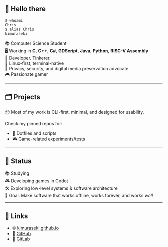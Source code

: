 ## 👋 Hello there

```
$ whoami
Chris  
$ alias Chris
kimuraseki
```

📚 Computer Science Student  
🖥️ Working in **C**, **C++**, **C#**, **GDScript**, **Java**, **Python**, **RISC-V Assembly**  
🧷 Developer. Tinkerer.  
🐧 Linux-first, terminal-native  
🔐 Privacy, security, and digital media preservation advocate  
🎮 Passionate gamer

---

## 🗂️ Projects

📦 Most of my work is CLI-first, minimal, and designed for usability.

Check my pinned repos for:
- 📁 Dotfiles and scripts
- 🎮 Game-related experiments/tests

---

## 📡 Status

📚 Studying   
🎮 Developing games in Godot   
🛠️ Exploring low-level systems & software architecture  
🎯 Goal: Make software that works offline, works forever, and works *well*

---

## 🔗 Links

- 🌐 [kimuraseki.github.io](https://kimuraseki.github.io)
- 🐙 [GitHub](https://github.com/kimuraseki)
- 🦊 [GitLab](https://gitlab.com/kimuraseki)
